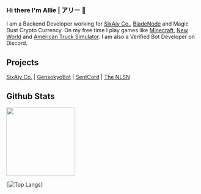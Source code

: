 ### Hi there I'm Allie | アリー 👋
I am a Backend Developer working for [SixAiy Co.](https://sixaiy.com), [BladeNode](https://bladenode.com) and Magic Dust Crypto Currency. On my free time I play games like [Minecraft](https://minecraft.net), [New World](https://newworld.com) and [American Truck Simulator](https://store.steampowered.com/app/270880/American_Truck_Simulator/). I am also a Verified Bot Developer on Discord. 

## Projects

[SixAiy Co.](https://sixaiy.com) | [GensokyoBot](https://gensokyobot.com) | [SentCord](https://sentcord.com) | [The NLSN](https://thenlsn.com)

## Github Stats

<img height="180em" src="https://github-readme-stats.vercel.app/api?username=SixAiy&show_icons=true&theme=dracula&hide_border=true&count_private=true&include_all_commits=true" />


[![Top Langs](https://github-readme-stats.vercel.app/api/top-langs/?username=SixAiy&layout=compact)]
